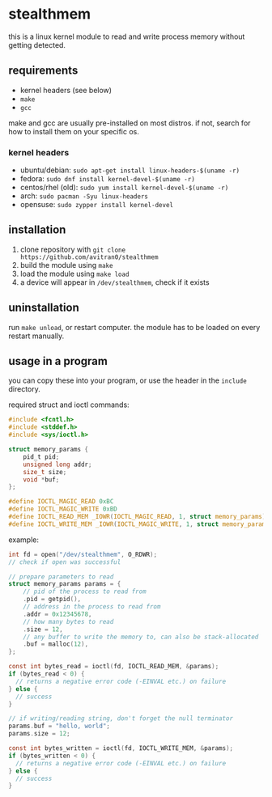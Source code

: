# stealthmem

this is a linux kernel module to read and write process memory without getting detected.

## requirements

- kernel headers (see below)
- `make`
- `gcc`

make and gcc are usually pre-installed on most distros.
if not, search for how to install them on your specific os.

### kernel headers

- ubuntu/debian: `sudo apt-get install linux-headers-$(uname -r)`
- fedora: `sudo dnf install kernel-devel-$(uname -r)`
- centos/rhel (old): `sudo yum install kernel-devel-$(uname -r)`
- arch: `sudo pacman -Syu linux-headers`
- opensuse: `sudo zypper install kernel-devel`

## installation

1. clone repository with `git clone https://github.com/avitran0/stealthmem`
2. build the module using `make`
3. load the module using `make load`
4. a device will appear in `/dev/stealthmem`, check if it exists

## uninstallation

run `make unload`, or restart computer. the module has to be loaded on every restart manually.

## usage in a program

you can copy these into your program, or use the header in the `include` directory.

required struct and ioctl commands:

```c
#include <fcntl.h>
#include <stddef.h>
#include <sys/ioctl.h>

struct memory_params {
    pid_t pid;
    unsigned long addr;
    size_t size;
    void *buf;
};

#define IOCTL_MAGIC_READ 0xBC
#define IOCTL_MAGIC_WRITE 0xBD
#define IOCTL_READ_MEM _IOWR(IOCTL_MAGIC_READ, 1, struct memory_params)
#define IOCTL_WRITE_MEM _IOWR(IOCTL_MAGIC_WRITE, 1, struct memory_params)
```

example:

```c
int fd = open("/dev/stealthmem", O_RDWR);
// check if open was successful

// prepare parameters to read
struct memory_params params = {
    // pid of the process to read from
    .pid = getpid(),
    // address in the process to read from
    .addr = 0x12345678,
    // how many bytes to read
    .size = 12,
    // any buffer to write the memory to, can also be stack-allocated
    .buf = malloc(12),
};

const int bytes_read = ioctl(fd, IOCTL_READ_MEM, &params);
if (bytes_read < 0) {
  // returns a negative error code (-EINVAL etc.) on failure
} else {
  // success
}

// if writing/reading string, don't forget the null terminator
params.buf = "hello, world";
params.size = 12;

const int bytes_written = ioctl(fd, IOCTL_WRITE_MEM, &params);
if (bytes_written < 0) {
  // returns a negative error code (-EINVAL etc.) on failure
} else {
  // success
}
```
